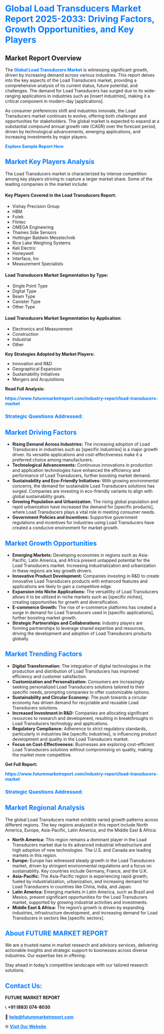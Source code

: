 <h1 style="color: #007BFF;">Global Load Transducers Market Report 2025-2033: Driving Factors, Growth Opportunities, and Key Players</h1>

<section id="overview">
<h2>Market Report Overview</h2>
<p>The <a href="https://www.futuremarketreport.com/industry-report/load-transducers-market" style="color: #007BFF; text-decoration: none;"><strong>Global Load Transducers Market</strong></a> is witnessing significant growth, driven by increasing demand across various industries. This report delves into the key aspects of the Load Transducers market, providing a comprehensive analysis of its current status, future potential, and challenges. The demand for Load Transducers has surged due to its wide-ranging applications in industries such as [insert industries], making it a critical component in modern-day [applications].</p>
<p>As consumer preferences shift and industries innovate, the Load Transducers market continues to evolve, offering both challenges and opportunities for stakeholders. The global market is expected to expand at a substantial compound annual growth rate (CAGR) over the forecast period, driven by technological advancements, emerging applications, and increasing investments by major players.</p>
</section>

<section id="overview">
<p><a href="https://www.futuremarketreport.com/request-sample/reportId=40785" style="color: #007BFF; text-decoration: none;"><strong>Explore Sample Report Here</strong></a></p>
</section>

<section id="key-players">
<h2 style="color: #007BFF;">Market Key Players Analysis</h2>
<p>The Load Transducers market is characterized by intense competition among key players striving to capture a larger market share. Some of the leading companies in the market include:</p>
<h4>Key Players Covered in the Load Transducers Report:</h4>
<ul><li>Vishay Precision Group</li><li>HBM</li><li>Futek</li><li>Flintec</li><li>OMEGA Engineering</li><li>Thames Side Sensors</li><li>Hottinger Baldwin Messtechnik</li><li>Rice Lake Weighing Systems</li><li>Keli Electric</li><li>Honeywell</li><li>Interface, Inc</li><li>Measurement Specialists</li></ul>
<h4>Load Transducers Market Segmentation by Type:</h4>
<ul><li>Single Point Type</li><li>Digital Type</li><li>Beam Type</li><li>Canister Type</li><li>Other Type</li></ul>

<h4>Load Transducers Market Segmentation by Application:</h4>
<ul><li>Electronics and Measurement</li><li>Construction</li><li>Industrial</li><li>Other</li></ul>
<p><strong>Key Strategies Adopted by Market Players:</strong></p>
<ul>
<li>Innovation and R&D</li>
<li>Geographical Expansion</li>
<li>Sustainability Initiatives</li>
<li>Mergers and Acquisitions</li>
</ul>
</section>

<section>
<p><strong>Read Full Analysis: </strong></p><a href="https://www.futuremarketreport.com/industry-report/load-transducers-market" style="color: #007BFF; text-decoration: none;"><strong>https://www.futuremarketreport.com/industry-report/load-transducers-market</strong></a>
<h3 style="color: #007BFF;">Strategic Questions Addressed:</h3>
</section>

<section id="driving-factors">
<h2 style="color: #007BFF;">Market Driving Factors</h2>
<ul>
<li><strong>Rising Demand Across Industries:</strong> The increasing adoption of Load Transducers in industries such as [specific industries] is a major growth driver. Its versatile applications and cost-effectiveness make it a preferred choice among manufacturers.</li>
<li><strong>Technological Advancements:</strong> Continuous innovations in production and application technologies have enhanced the efficiency and performance of Load Transducers, further boosting market demand.</li>
<li><strong>Sustainability and Eco-Friendly Initiatives:</strong> With growing environmental concerns, the demand for sustainable Load Transducers solutions has surged. Companies are investing in eco-friendly variants to align with global sustainability goals.</li>
<li><strong>Growing Population and Urbanization:</strong> The rising global population and rapid urbanization have increased the demand for [specific products], where Load Transducers plays a vital role in meeting consumer needs.</li>
<li><strong>Government Policies and Incentives:</strong> Supportive government regulations and incentives for industries using Load Transducers have created a conducive environment for market growth.</li>
</ul>
</section>

<section id="growth-opportunities">
<h2 style="color: #007BFF;">Market Growth Opportunities</h2>
<ul>
<li><strong>Emerging Markets:</strong> Developing economies in regions such as Asia-Pacific, Latin America, and Africa present untapped potential for the Load Transducers market. Increasing industrialization and urbanization in these regions are key growth drivers.</li>
<li><strong>Innovative Product Development:</strong> Companies investing in R&D to create innovative Load Transducers products with enhanced features and applications are likely to gain a competitive edge.</li>
<li><strong>Expansion into Niche Applications:</strong> The versatility of Load Transducers allows it to be utilized in niche markets such as [specific niches], creating opportunities for growth and diversification.</li>
<li><strong>E-commerce Growth:</strong> The rise of e-commerce platforms has created a surge in demand for Load Transducers used in [specific applications], further boosting market growth.</li>
<li><strong>Strategic Partnerships and Collaborations:</strong> Industry players are forming partnerships to leverage shared expertise and resources, driving the development and adoption of Load Transducers products globally.</li>
</ul>
</section>

<section id="trending-factors">
<h2 style="color: #007BFF;">Market Trending Factors</h2>
<ul>
<li><strong>Digital Transformation:</strong> The integration of digital technologies in the production and distribution of Load Transducers has improved efficiency and customer satisfaction.</li>
<li><strong>Customization and Personalization:</strong> Consumers are increasingly seeking personalized Load Transducers solutions tailored to their specific needs, prompting companies to offer customizable options.</li>
<li><strong>Sustainability and Circular Economy:</strong> The push towards a circular economy has driven demand for recyclable and reusable Load Transducers solutions.</li>
<li><strong>Increased Investment in R&D:</strong> Companies are allocating significant resources to research and development, resulting in breakthroughs in Load Transducers technology and applications.</li>
<li><strong>Regulatory Compliance:</strong> Adherence to strict regulatory standards, particularly in industries like [specific industries], is influencing product development and quality in the Load Transducers market.</li>
<li><strong>Focus on Cost-Effectiveness:</strong> Businesses are exploring cost-efficient Load Transducers solutions without compromising on quality, making the market more competitive.</li>
</ul>
</section>

<section>
<p><strong>Get Full Report: </strong></p><a href="https://www.futuremarketreport.com/industry-report/load-transducers-market" style="color: #007BFF; text-decoration: none;"><strong>https://www.futuremarketreport.com/industry-report/load-transducers-market</strong></a>
<h3 style="color: #007BFF;">Strategic Questions Addressed:</h3>
</section>


<section id="regional-analysis">
<h2 style="color: #007BFF;">Market Regional Analysis</h2>
<p>The global Load Transducers market exhibits varied growth patterns across different regions. The key regions analyzed in this report include North America, Europe, Asia-Pacific, Latin America, and the Middle East & Africa:</p>
<ul>
<li><strong>North America:</strong> This region remains a dominant player in the Load Transducers market due to its advanced industrial infrastructure and high adoption of new technologies. The U.S. and Canada are leading markets in this region.</li>
<li><strong>Europe:</strong> Europe has witnessed steady growth in the Load Transducers market, driven by stringent environmental regulations and a focus on sustainability. Key countries include Germany, France, and the U.K.</li>
<li><strong>Asia-Pacific:</strong> The Asia-Pacific region is experiencing rapid growth, fueled by industrialization, urbanization, and increasing demand for Load Transducers in countries like China, India, and Japan.</li>
<li><strong>Latin America:</strong> Emerging markets in Latin America, such as Brazil and Mexico, present significant opportunities for the Load Transducers market, supported by growing industrial activities and investments.</li>
<li><strong>Middle East & Africa:</strong> The region’s growth is driven by expanding industries, infrastructure development, and increasing demand for Load Transducers in sectors like [specific sectors].</li>
</ul>
</section>

<footer>
<h2 style="color: #007BFF;">About FUTURE MARKET REPORT</h2>
<p>We are a trusted name in market research and advisory services, delivering actionable insights and strategic support to businesses across diverse industries. Our expertise lies in offering:</p>

<p>Stay ahead in today’s competitive landscape with our tailored research solutions.</p>

<h2 style="color: #007BFF;">Contact Us:</h2>
<p><strong>FUTURE MARKET REPORT</strong></p>
<p>📞 <strong>+91 (883) 074-8030</strong></p>
<p>📧 <strong><a href="mailto:help@futuremarketreport.com" style="color: #007BFF;">help@futuremarketreport.com</a></strong></p>
<p>🌐 <strong><a href="https://www.futuremarketreport.com/" style="color: #007BFF;">Visit Our Website</a></strong></p>
</footer>